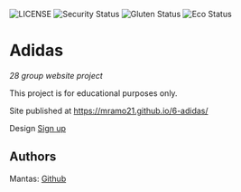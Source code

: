 ![LICENSE](https://img.shields.io/badge/license-MIT-blue.svg?style=flat-square)
![Security Status](https://img.shields.io/security-headers?label=Security&url=https%3A%2F%2Fgithub.com&style=flat-square)
![Gluten Status](https://img.shields.io/badge/Gluten-Free-green.svg)
![Eco Status](https://img.shields.io/badge/ECO-Friendly-green.svg)

# Adidas

_28 group website project_

This project is for educational purposes only.

Site published at https://mramo21.github.io/6-adidas/

Design [Sign up](https://cdn.discordapp.com/attachments/833468929020133416/837382482030100510/unknown.png)


## Authors

Mantas: [Github](https://github.com/mramo21)